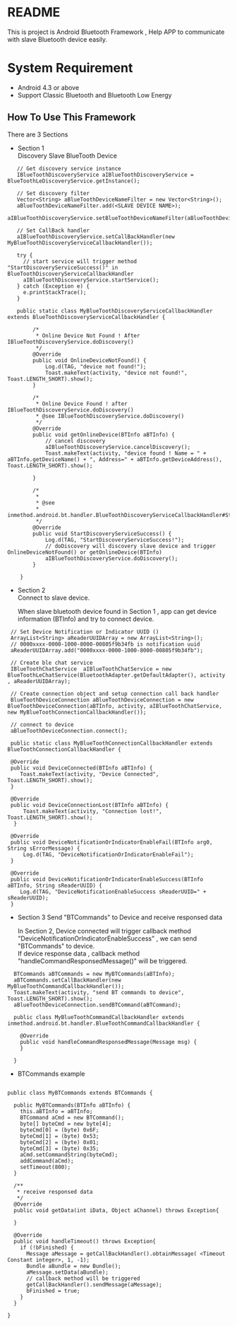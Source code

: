 # README #

This is project is Android Bluetooth Framework , Help APP to communicate with slave Bluetooth device easily.

# System Requirement #
* Android 4.3 or above
* Support Classic Bluetooth and Bluetooth Low Energy

## How To Use This  Framework ##

There are 3 Sections

* Section 1     
 Discovery Slave BlueTooth Device
~~~~       
   // Get discovery service instance
   IBlueToothDiscoveryService aIBlueToothDiscoveryService = BlueToothLeDiscoveryService.getInstance();

   // Set discovery filter
   Vector<String> aBlueToothDeviceNameFilter = new Vector<String>();
   aBlueToothDeviceNameFilter.add(<SLAVE DEVICE NAME>);
   aIBlueToothDiscoveryService.setBlueToothDeviceNameFilter(aBlueToothDeviceNameFilter);

   // Set CallBack handler
   aIBlueToothDiscoveryService.setCallBackHandler(new MyBlueToothDiscoveryServiceCallbackHandler());

   try {
     // start service will trigger method "StartDiscoveryServiceSuccess()" in BlueToothDiscoveryServiceCallbackHandler
     aIBlueToothDiscoveryService.startService();
   } catch (Exception e) {
     e.printStackTrace();
   }

   public static class MyBlueToothDiscoveryServiceCallbackHandler extends BlueToothDiscoveryServiceCallbackHandler {

        /*
		 * Online Device Not Found ! After IBlueToothDiscoveryService.doDiscovery()
		 */
        @Override
        public void OnlineDeviceNotFound() {
            Log.d(TAG, "device not found!");
            Toast.makeText(activity, "device not found!", Toast.LENGTH_SHORT).show();
        }

        /*
		 * Online Device Found ! after IBlueToothDiscoveryService.doDiscovery()
         * @see IBlueToothDiscoveryService.doDiscovery()
         */
        @Override
        public void getOnlineDevice(BTInfo aBTInfo) {
            // cancel discovery
            aIBlueToothDiscoveryService.cancelDiscovery();
            Toast.makeText(activity, "device found ! Name = " + aBTInfo.getDeviceName() + ", Address=" + aBTInfo.getDeviceAddress(), Toast.LENGTH_SHORT).show();

        }

        /*
         *
         * @see
         * inmethod.android.bt.handler.BlueToothDiscoveryServiceCallbackHandler#StartDiscoveryServiceSuccess()
         */
        @Override
        public void StartDiscoveryServiceSuccess() {
            Log.d(TAG, "StartDiscoveryServiceSuccess!");
            // doDiscovery will discovery slave device and trigger OnlineDeviceNotFound() or getOnlineDevice(BTInfo)
            aIBlueToothDiscoveryService.doDiscovery();
        }

    }   

~~~~

* Section 2   
  Connect to slave device.    
     
  When slave bluetooth device found in Section 1 , app can get device information (BTInfo) and try to connect device.

~~~~
 // Set Device Notification or Indicator UUID ()
 ArrayList<String> aReaderUUIDArray = new ArrayList<String>();
 // 0000xxxx-0000-1000-8000-00805f9b34fb is notification uuid
 aReaderUUIDArray.add("0000xxxx-0000-1000-8000-00805f9b34fb"); 

 // Create ble chat service 
 IBlueToothChatService  aIBlueToothChatService = new BlueToothLeChatService(BluetoothAdapter.getDefaultAdapter(), activity , aReaderUUIDArray);

 // Create connection object and setup connection call back handler
 BlueToothDeviceConnection aBlueToothDeviceConnection = new BlueToothDeviceConnection(aBTInfo, activity, aIBlueToothChatService, new MyBlueToothConnectionCallbackHandler());

 // connect to device
 aBlueToothDeviceConnection.connect();

 public static class MyBlueToothConnectionCallbackHandler extends BlueToothConnectionCallbackHandler {

 @Override
 public void DeviceConnected(BTInfo aBTInfo) {
    Toast.makeText(activity, "Device Connected", Toast.LENGTH_SHORT).show();
 }

 @Override
 public void DeviceConnectionLost(BTInfo aBTInfo) {
     Toast.makeText(activity, "Connection lost!", Toast.LENGTH_SHORT).show();
  }

 @Override
 public void DeviceNotificationOrIndicatorEnableFail(BTInfo arg0, String sErrorMessage) {
     Log.d(TAG, "DeviceNotificationOrIndicatorEnableFail");
 }

 @Override
 public void DeviceNotificationOrIndicatorEnableSuccess(BTInfo aBTInfo, String sReaderUUID) {
    Log.d(TAG, "DeviceNotificationEnableSuccess sReaderUUID=" + sReaderUUID);
 }
~~~~

* Section 3
  Send "BTCommands" to Device and receive responsed data
  
  In Section 2, Device connected will trigger callback method "DeviceNotificationOrIndicatorEnableSuccess" , we can send "BTCommands" to device.    
  If device response data , callback method "handleCommandResponsedMessage()" will be triggered.    
~~~~
  BTCommands aBTCommands = new MyBTCommands(aBTInfo);
  aBTCommands.setCallBackHandler(new MyBlueToothCommandCallbackHandler());
  Toast.makeText(activity, "send BT commands to device", Toast.LENGTH_SHORT).show();
  aBlueToothDeviceConnection.sendBTCommand(aBTCommand);
  
  public class MyBlueToothCommandCallbackHandler extends inmethod.android.bt.handler.BlueToothCommandCallbackHandler {   
  
    @Override
    public void handleCommandResponsedMessage(Message msg) {
	}
	
  }
~~~~

* BTCommands example

~~~~

public class MyBTCommands extends BTCommands {

  public MyBTCommands(BTInfo aBTInfo) {
	this.aBTInfo = aBTInfo;
	BTCommand aCmd = new BTCommand();
	byte[] byteCmd = new byte[4];
	byteCmd[0] = (byte) 0x6F;
	byteCmd[1] = (byte) 0x53;
	byteCmd[2] = (byte) 0x01;
	byteCmd[3] = (byte) 0x35;
	aCmd.setCommandString(byteCmd);
	addCommand(aCmd);
	setTimeout(800);
  }
  
  /**
   * receive responsed data
   */
  @Override
  public void getData(int iData, Object aChannel) throws Exception{
     
  }
  
  @Override
  public void handleTimeout() throws Exception{
    if (!bFinished) {
	  Message aMessage = getCallBackHandler().obtainMessage( <Timeout Constant integer>, 1, -1);
	  Bundle aBundle = new Bundle();
	  aMessage.setData(aBundle);
	  // callback method will be triggered 
	  getCallBackHandler().sendMessage(aMessage);
	  bFinished = true;
	}
  }
	
}
~~~~